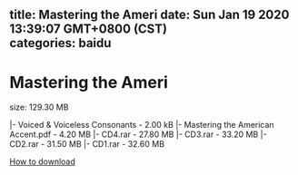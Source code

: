 
title: Mastering the Ameri
date: Sun Jan 19 2020 13:39:07 GMT+0800 (CST)    
categories: baidu
---

# Mastering the Ameri
size: 129.30 MB
 
 
|- Voiced & Voiceless Consonants - 2.00 kB
|- Mastering the American Accent.pdf - 4.20 MB
|- CD4.rar - 27.80 MB
|- CD3.rar - 33.20 MB
|- CD2.rar - 31.50 MB
|- CD1.rar - 32.60 MB

[How to download](https://bpcam.bemobtrk.com/go/2ceec3aa-1ca2-46d6-b9ff-aaa5c184517c?jno=2098)
